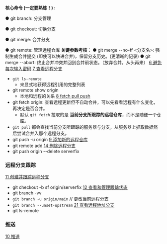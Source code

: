 **核心命令 (一定要熟练！) :**

● git branch: 分支管理

● git checkout: 切换分支

● git merge: 合并分支

● git remote: 管理远程仓库
**关键参数考核：**
● git merge --no-ff <分支名>: 强制生成合并提交 (即使可以快进合并)，保留分支历史。(更清晰的记录)
● git merge --abort: 终止合并冲突并回到合并前状态。（放弃合并，从头再来）
[6 避免每次输入密码](../../99.0%20Chatgpt/6%20避免每次输入密码.md)
[7 查看远程分支](../../99.0%20Chatgpt/7%20查看远程分支.md)
- `git ls-remote` 
	- 来显式地获得远程引用的完整列表
- git remote show origin
	- 本地和远程的关系
[8 fetch pull push](../../99.0%20Chatgpt/8%20fetch%20pull%20push.md)
- git fetch origin: 查看远程更新但不自动合并，可以先看看远程有什么变化，再决定是否合并。
	- 默认 `git fetch` 拉取的是 **当前分支所跟踪的远程仓库**，而不是随便一个仓库。
- `git pull` 都会查找当前分支所跟踪的服务器与分支，从服务器上抓取数据然后尝试合并入那个远程分支。
- git push -u origin
[9 添加新的远程仓库](../../99.0%20Chatgpt/9%20添加新的远程仓库.md)
- git remote add
[14 删除远程分支](../../99.0%20Chatgpt/14%20删除远程分支.md)
- git push origin --delete serverfix
### 远程分支跟踪
[11 创建并跟踪远程分支](../../99.0%20Chatgpt/11%20创建并跟踪远程分支.md)
- git checkout -b sf origin/serverfix
[12 查看和管理跟踪状态](../../99.0%20Chatgpt/12%20查看和管理跟踪状态.md)
- git branch -vv
- `git branch -u origin/main` // 更改当前远程分支
- `git branch --unset-upstream`
[21 查看远程地址分支](../../99.0%20Chatgpt/21%20查看远程地址分支.md)
- git ls-remote 
### 推送
[10 推送](../../99.0%20Chatgpt/10%20推送.md)